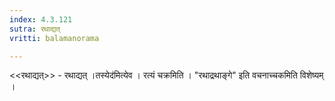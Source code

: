 ```yaml
---
index: 4.3.121
sutra: रथाद्यत्‌
vritti: balamanorama

---
```

<<रथाद्यत्>> - रथाद्यत् ।तस्येद॑मित्येव । रत्यं चक्रमिति । "रथाद्रथाङ्गे" इति वचनाच्चकमिति विशेष्यम् । 